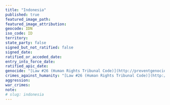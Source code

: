 ```yaml
---
title: "Indonesia"
published: true
featured_image_path:
featured_image_attribution:
geocode: IDN
iso_code: ID
territory:
state_party: false
signed_but_not_ratified: false
signed_date:
ratified_or_acceded_date:
entry_into_force_date:
ratified_apic_date:
genocide: "[Law #26 (Human Rights Tribunal Code)](http://preventgenocide.org/id/hukum/genosida-UU26.htm)"
crimes_against_humanity: "[Law #26 (Human Rights Tribunal Code)](http://preventgenocide.org/id/hukum/genosida-UU26.htm)"
aggression:
war_crimes:
note:
# slug: indonesia
---
```

